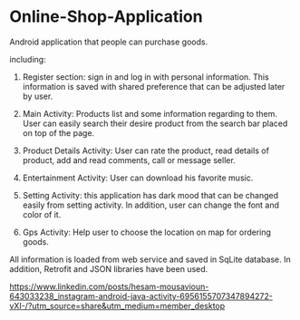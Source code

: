 # Online-Shop-Application

Android application that people can purchase goods.

including:

1. Register section: sign in and log in with personal information. This information is saved with shared preference that can be adjusted later by user.

2. Main Activity: Products list and some information regarding to them. User can easily search their desire product from the search bar placed on top of the page.

3. Product Details Activity: User can rate the product, read details of product, add and read comments, call or message seller.

4. Entertainment Activity: User can download his favorite music.

5. Setting Activity: this application has dark mood that can be changed easily from setting activity. In addition, user can change the font and color of it.

6. Gps Activity: Help user to choose the location on map for ordering goods.

All information is loaded from web service and saved in SqLite database. In addition, Retrofit and JSON libraries have been used.

https://www.linkedin.com/posts/hesam-mousavioun-643033238_instagram-android-java-activity-6956155707347894272-vXI-/?utm_source=share&utm_medium=member_desktop
